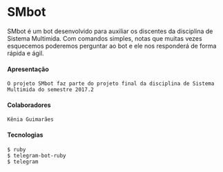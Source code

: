 # SMbot

 SMbot é um bot desenvolvido para auxiliar os discentes da disciplina de Sistema Multimida. Com comandos simples, notas que muitas vezes esquecemos 
 poderemos perguntar ao bot e ele nos responderá de forma rápida e ágil.

#### Apresentação 
    O projeto SMbot faz parte do projeto final da disciplina de Sistema Multimida do semestre 2017.2

#### Colaboradores 
    Kênia Guimarães
 
#### Tecnologias 
    $ ruby
    $ telegram-bot-ruby
    $ telegram


